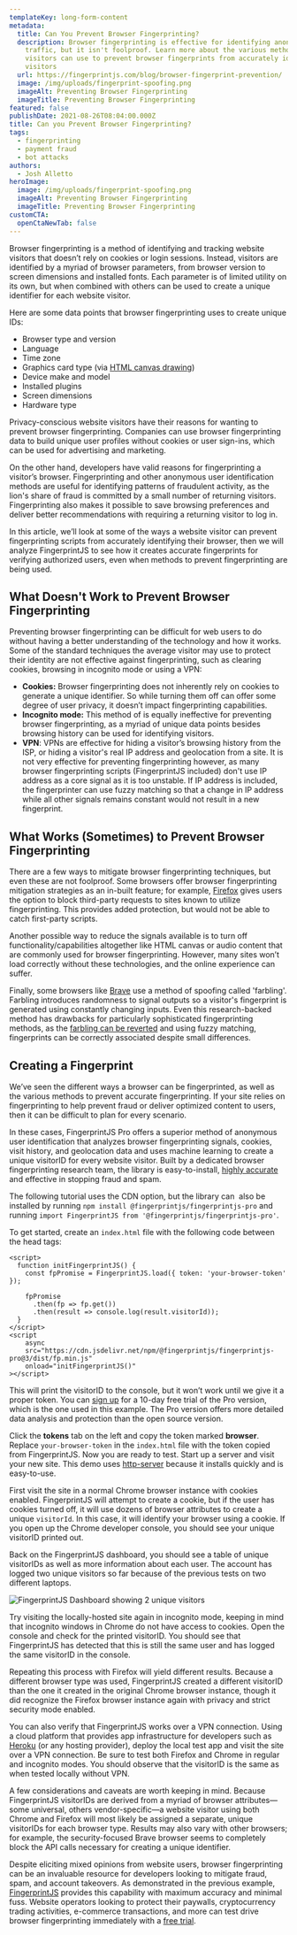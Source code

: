 ```yaml
---
templateKey: long-form-content
metadata:
  title: Can You Prevent Browser Fingerprinting?
  description: Browser fingerprinting is effective for identifying anonymous
    traffic, but it isn't foolproof. Learn more about the various methods
    visitors can use to prevent browser fingerprints from accurately identifying
    visitors
  url: https://fingerprintjs.com/blog/browser-fingerprint-prevention/
  image: /img/uploads/fingerprint-spoofing.png
  imageAlt: Preventing Browser Fingerprinting
  imageTitle: Preventing Browser Fingerprinting
featured: false
publishDate: 2021-08-26T08:04:00.000Z
title: Can you Prevent Browser Fingerprinting?
tags:
  - fingerprinting
  - payment fraud
  - bot attacks
authors:
  - Josh Alletto
heroImage:
  image: /img/uploads/fingerprint-spoofing.png
  imageAlt: Preventing Browser Fingerprinting
  imageTitle: Preventing Browser Fingerprinting
customCTA:
  openCtaNewTab: false
---
```

Browser fingerprinting is a method of identifying and tracking website visitors that doesn’t rely on cookies or login sessions. Instead, visitors are identified by a myriad of browser parameters, from browser version to screen dimensions and installed fonts. Each parameter is of limited utility on its own, but when combined with others can be used to create a unique identifier for each website visitor.

Here are some data points that browser fingerprinting uses to create unique IDs: 

* Browser type and version
* Language
* Time zone
* Graphics card type (via [HTML canvas drawing](https://www.w3schools.com/html/html5_canvas.asp)) 
* Device make and model 
* Installed plugins
* Screen dimensions
* Hardware type

Privacy-conscious website visitors have their reasons for wanting to prevent browser fingerprinting. Companies can use browser fingerprinting data to build unique user profiles without cookies or user sign-ins, which can be used for advertising and marketing.

On the other hand, developers have valid reasons for fingerprinting a visitor’s browser. Fingerprinting and other anonymous user identification methods are useful for identifying patterns of fraudulent activity, as the lion's share of fraud is committed by a small number of returning visitors. Fingerprinting also makes it possible to save browsing preferences and deliver better recommendations with requiring a returning visitor to log in.

In this article, we’ll look at some of the ways a website visitor can prevent fingerprinting scripts from accurately identifying their browser, then we will analyze FingerprintJS to see how it creates accurate fingerprints for verifying authorized users, even when methods to prevent fingerprinting are being used.

## What Doesn't Work to Prevent Browser Fingerprinting

Preventing browser fingerprinting can be difficult for web users to do without having a better understanding of the technology and how it works. Some of the standard techniques the average visitor may use to protect their identity are not effective against fingerprinting, such as clearing cookies, browsing in incognito mode or using a VPN: 

* **Cookies:** Browser fingerprinting does not inherently rely on cookies to generate a unique identifier. So while turning them off can offer some degree of user privacy, it doesn’t impact fingerprinting capabilities.
* **Incognito mode:** This method of is equally ineffective for preventing browser fingerprinting, as a myriad of unique data points besides browsing history can be used for identifying visitors.
* **VPN**: VPNs are effective for hiding a visitor’s browsing history from the ISP, or hiding a visitor's real IP address and geolocation from a site. It is not very effective for preventing fingerprinting however, as many browser fingerprinting scripts (FingerprintJS included) don't use IP address as a core signal as it is too unstable. If IP address is included, the fingerprinter can use fuzzy matching so that a change in IP address while all other signals remains constant would not result in a new fingerprint. 

## What Works (Sometimes) to Prevent Browser Fingerprinting

There are a few ways to mitigate browser fingerprinting techniques, but even these are not foolproof. Some browsers offer browser fingerprinting mitigation strategies as an in-built feature; for example, [Firefox](https://support.mozilla.org/en-US/kb/firefox-protection-against-fingerprinting) gives users the option to block third-party requests to sites known to utilize fingerprinting. This provides added protection, but would not be able to catch first-party scripts.

Another possible way to reduce the signals available is to turn off functionality/capabilities altogether like HTML canvas or audio content that are commonly used for browser fingerprinting. However, many sites won’t load correctly without these technologies, and the online experience can suffer.

Finally, some browsers like [Brave](https://brave.com/) use a method of spoofing called 'farbling'. Farbling introduces randomness to signal outputs so a visitor's fingerprint is generated using constantly changing inputs. Even this research-backed method has drawbacks for particularly sophisticated fingerprinting methods, as the [farbling can be reverted](https://fingerprintjs.com/blog/audio-fingerprinting/) and using fuzzy matching, fingerprints can be correctly associated despite small differences.

## Creating a Fingerprint

We’ve seen the different ways a browser can be fingerprinted, as well as the various methods to prevent accurate fingerprinting. If your site relies on fingerprinting to help prevent fraud or deliver optimized content to users, then it can be difficult to plan for every scenario. 

In these cases, FingerprintJS Pro offers a superior method of anonymous user identification that analyzes browser fingerprinting signals, cookies, visit history, and geolocation data and uses machine learning to create a unique visitorID for every website visitor. Built by a dedicated browser fingerprinting research team, the library is easy-to-install, [highly accurate](https://dev.fingerprintjs.com/docs/understanding-our-995-accuracy) and effective in stopping fraud and spam.

The following tutorial uses the CDN option, but the library can  also be installed by running `npm install @fingerprintjs/fingerprintjs-pro` and running `import FingerprintJS from '@fingerprintjs/fingerprintjs-pro'`. 

To get started, create an `index.html` file with the following code between the head tags:

```
<script>
  function initFingerprintJS() {
    const fpPromise = FingerprintJS.load({ token: 'your-browser-token' });

    fpPromise
      .then(fp => fp.get())
      .then(result => console.log(result.visitorId));
  }
</script>
<script
    async
    src="https://cdn.jsdelivr.net/npm/@fingerprintjs/fingerprintjs-pro@3/dist/fp.min.js"
    onload="initFingerprintJS()"
></script>
```

This will print the visitorID to the console, but it won’t work until we give it a proper token. You can [sign up](https://dashboard.fingerprintjs.com/signup) for a 10-day free trial of the Pro version, which is the one used in this example. The Pro version offers more detailed data analysis and protection than the open source version. 

Click the **tokens** tab on the left and copy the token marked **browser**. Replace `your-browser-token` in the `index.html` file with the token copied from FingerprintJS. Now you are ready to test. Start up a server and visit your new site. This demo uses [http-server](https://www.npmjs.com/package/http-server) because it installs quickly and is easy-to-use. 

First visit the site in a normal Chrome browser instance with cookies enabled. FingerprintJS will attempt to create a cookie, but if the user has cookies turned off, it will use dozens of browser attributes to create a unique `visitorId`. In this case, it will identify your browser using a cookie. If you open up the Chrome developer console, you should see your unique visitorID printed out. 

Back on the FingerprintJS dashboard, you should see a table of unique visitorIDs as well as more information about each user. The account has logged two unique visitors so far because of the previous tests on two different laptops.

![FingerprintJS Dashboard showing 2 unique visitors](/img/uploads/screenshot_fpjs_usage.png)

Try visiting the locally-hosted site again in incognito mode, keeping in mind that incognito windows in Chrome do not have access to cookies. Open the console and check for the printed visitorID. You should see that FingerprintJS has detected that this is still the same user and has logged the same visitorID in the console.

Repeating this process with Firefox will yield different results. Because a different browser type was used, FingerprintJS created a different visitorID than the one it created in the original Chrome browser instance, though it did recognize the Firefox browser instance again with privacy and strict security mode enabled.

You can also verify that FingerprintJS works over a VPN connection. Using a cloud platform that provides app infrastructure for developers such as [Heroku](https://www.heroku.com/) (or any hosting provider), deploy the local test app and visit the site over a VPN connection. Be sure to test both Firefox and Chrome in regular and incognito modes. You should observe that the visitorID is the same as when tested locally without VPN.

A few considerations and caveats are worth keeping in mind. Because FingerprintJS visitorIDs are derived from a myriad of browser attributes—some universal, others vendor-specific—a website visitor using both Chrome and Firefox will most likely be assigned a separate, unique visitorIDs for each browser type. Results may also vary with other browsers; for example, the security-focused Brave browser seems to completely block the API calls necessary for creating a unique identifier.

Despite eliciting mixed opinions from website users, browser fingerprinting can be an invaluable resource for developers looking to mitigate fraud, spam, and account takeovers. As demonstrated in the previous example, [FingerprintJS](https://fingerprintjs.com) provides this capability with maximum accuracy and minimal fuss. Website operators looking to protect their paywalls, cryptocurrency trading activities, e-commerce transactions, and more can test drive browser fingerprinting immediately with a [free trial](https://dashboard.fingerprintjs.com/signup).